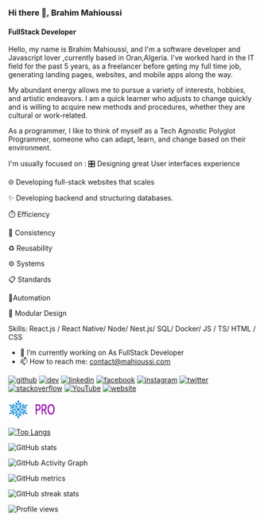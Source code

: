 ### Hi there 👋, Brahim Mahioussi 
#### FullStack Developer

Hello, my name is Brahim Mahioussi, and I'm a software developer and Javascript lover ,currently based in Oran,Algeria. I've worked hard in the IT field for the past 5 years, as a freelancer before geting my full time job, generating landing pages, websites, and mobile apps along the way.

My abundant energy allows me to pursue a variety of interests, hobbies, and artistic endeavors. I am a quick learner who adjusts to change quickly and is willing to acquire new methods and procedures, whether they are cultural or work-related.

As a programmer, I like to think of myself as a Tech Agnostic Polyglot Programmer, someone who can adapt, learn, and change based on their environment.

I'm usually focused on :
🎛️ Designing great User interfaces experience

🌐 Developing full-stack websites that scales

✨ Developing backend and structuring databases.

⏱️ Efficiency 

🎯 Consistency

♻️ Reusability

⚙️ Systems

📋 Standards

🤖Automation

💠 Modular Design


Skills: React.js / React Native/ Node/ Nest.js/ SQL/ Docker/ JS / TS/ HTML / CSS

- 🔭 I’m currently working on As FullStack Developer 
- 📫 How to reach me: contact@mahioussi.com 


[<img src='https://cdn.jsdelivr.net/npm/simple-icons@3.0.1/icons/github.svg' alt='github' height='40'>](https://github.com/BRAHAIM360)  [<img src='https://cdn.jsdelivr.net/npm/simple-icons@3.0.1/icons/dev-dot-to.svg' alt='dev' height='40'>](https://dev.to/https://dev.to/brahaim360)  [<img src='https://cdn.jsdelivr.net/npm/simple-icons@3.0.1/icons/linkedin.svg' alt='linkedin' height='40'>](https://www.linkedin.com/in/https://www.linkedin.com/in/brahim-mahioussi-4b2920111//)  [<img src='https://cdn.jsdelivr.net/npm/simple-icons@3.0.1/icons/facebook.svg' alt='facebook' height='40'>](https://www.facebook.com/https://www.facebook.com/brahim.madrido/)  [<img src='https://cdn.jsdelivr.net/npm/simple-icons@3.0.1/icons/instagram.svg' alt='instagram' height='40'>](https://www.instagram.com/https://www.instagram.com/brahim.360//)  [<img src='https://cdn.jsdelivr.net/npm/simple-icons@3.0.1/icons/twitter.svg' alt='twitter' height='40'>](https://twitter.com/https://twitter.com/Aek360)  [<img src='https://cdn.jsdelivr.net/npm/simple-icons@3.0.1/icons/stackoverflow.svg' alt='stackoverflow' height='40'>](https://stackoverflow.com/users/https://stackoverflow.com/users/7595543/brahim-mahioussi)  [<img src='https://cdn.jsdelivr.net/npm/simple-icons@3.0.1/icons/youtube.svg' alt='YouTube' height='40'>](https://www.youtube.com/channel/https://www.youtube.com/channel/UChzCBkBgOQbyVwNvdvkhUEg)  [<img src='https://cdn.jsdelivr.net/npm/simple-icons@3.0.1/icons/icloud.svg' alt='website' height='40'>](https://portfolio.mahioussi.com/)  

<a href='https://archiveprogram.github.com/'><img src='https://raw.githubusercontent.com/acervenky/animated-github-badges/master/assets/acbadge.gif' width='40' height='40'></a> <a href='https://github.com/pricing'><img src='https://raw.githubusercontent.com/acervenky/animated-github-badges/master/assets/pro.gif' width='40' height='40'></a> 

[![Top Langs](https://github-readme-stats.vercel.app/api/top-langs/?username=BRAHAIM360)](https://github.com/anuraghazra/github-readme-stats)

![GitHub stats](https://github-readme-stats.vercel.app/api?username=BRAHAIM360&show_icons=true)  

![GitHub Activity Graph](https://activity-graph.herokuapp.com/graph?username=BRAHAIM360)  

![GitHub metrics](https://metrics.lecoq.io/BRAHAIM360)  

![GitHub streak stats](https://github-readme-streak-stats.herokuapp.com/?user=BRAHAIM360)  

![Profile views](https://gpvc.arturio.dev/BRAHAIM360)  
